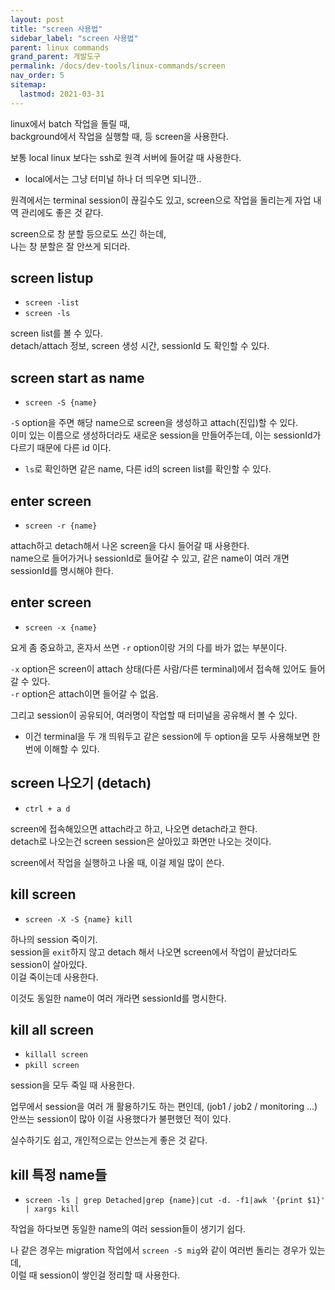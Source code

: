 ```yaml
---
layout: post
title: "screen 사용법"
sidebar_label: "screen 사용법"
parent: linux commands
grand_parent: 개발도구
permalink: /docs/dev-tools/linux-commands/screen
nav_order: 5
sitemap:
  lastmod: 2021-03-31
---
```


linux에서 batch 작업을 돌릴 때,  
background에서 작업을 실행할 때, 등 screen을 사용한다.  

보통 local linux 보다는 ssh로 원격 서버에 들어갈 때 사용한다.  
- local에서는 그냥 터미널 하나 더 띄우면 되니깐.. 

원격에서는 terminal session이 끊길수도 있고, screen으로 작업을 돌리는게 자업 내역 관리에도 좋은 것 같다.  

screen으로 창 분할 등으로도 쓰긴 하는데,  
나는 창 분할은 잘 안쓰게 되더라.

## screen listup
- `screen -list`  
- `screen -ls`  

screen list를 볼 수 있다.  
detach/attach 정보, screen 생성 시간, sessionId 도 확인할 수 있다.

## screen start as name
- `screen -S {name}`

`-S` option을 주면 해당 name으로 screen을 생성하고 attach(진입)할 수 있다.  
이미 있는 이름으로 생성하더라도 새로운 session을 만들어주는데, 이는 sessionId가 다르기 때문에 다른 id 이다.  
- `ls`로 확인하면 같은 name, 다른 id의 screen list를 확인할 수 있다.

## enter screen
- `screen -r {name}`

attach하고 detach해서 나온 screen을 다시 들어갈 때 사용한다.  
name으로 들어가거나 sessionId로 들어갈 수 있고, 같은 name이 여러 개면 sessionId를 명시해야 한다.

## enter screen
- `screen -x {name}`

요게 좀 중요하고, 혼자서 쓰면 `-r` option이랑 거의 다를 바가 없는 부분이다.  

`-x` option은 screen이 attach 상태(다른 사람/다른 terminal)에서 접속해 있어도 들어갈 수 있다.  
`-r` option은 attach이면 들어갈 수 없음.  

그리고 session이 공유되어, 여러명이 작업할 때 터미널을 공유해서 볼 수 있다.
- 이건 terminal을 두 개 띄워두고 같은 session에 두 option을 모두 사용해보면 한 번에 이해할 수 있다.

## screen 나오기 (detach)
- `ctrl + a d`

screen에 접속해있으면 attach라고 하고, 나오면 detach라고 한다.  
detach로 나오는건 screen session은 살아있고 화면만 나오는 것이다.  

screen에서 작업을 실행하고 나올 때, 이걸 제일 많이 쓴다.  

## kill screen
- `screen -X -S {name} kill`

하나의 session 죽이기.  
session을 `exit`하지 않고 detach 해서 나오면 screen에서 작업이 끝났더라도 session이 살아있다.  
이걸 죽이는데 사용한다.  

이것도 동일한 name이 여러 개라면 sessionId를 명시한다.

## kill all screen
- `killall screen`
- `pkill screen`

session을 모두 죽일 때 사용한다.  

업무에서 session을 여러 개 활용하기도 하는 편인데, (job1 / job2 / monitoring ...)  
안쓰는 session이 많아 이걸 사용했다가 불편했던 적이 있다.  

실수하기도 쉽고, 개인적으로는 안쓰는게 좋은 것 같다.

## kill 특정 name들

- `screen -ls | grep Detached|grep {name}|cut -d. -f1|awk '{print $1}' | xargs kill`

작업을 하다보면 동일한 name의 여러 session들이 생기기 쉽다.  

나 같은 경우는 migration 작업에서 `screen -S mig`와 같이 여러번 돌리는 경우가 있는데,  
이럴 때 session이 쌓인걸 정리할 때 사용한다.  

